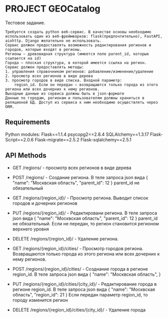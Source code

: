 # PROJECT GEOCatalog

Тестовое задание.
	
	Требуется создать python веб-сервис. В качестве основы необходимо использовать один из веб-фреймворков: flask(предпочтительно), FastAPI, aiohttp. Django желательно не использовать.
	Сервис должен предоставлять возможность редактирования регионов и городов, которые входят в регионы.
	Регионы – древовидная структура (имеется поле parent_id, которые ссылается на id)
	Города – плоская структура, в которой имеется ссылка на регион.
	Сервис должен предоставлять методы:
	1. управления справочником регионов: добавление/изменение/удаление
	2. просмотр всех регионов в виде дерева
	3. просмотр городов в виде списка. Входной параметр:
		region_id. Если он передан – возвращаются только города из этого региона или всех дочерних к нему регионов.
	Выходные данные из сервиса должны быть в json-формате
	Данные по городам, регионам и пользователям должны храниться в реляционой БД. Доступ из сервиса к ним необходимо осуществлять через ORM.

## Requirements

Python modules:
Flask==1.1.4
psycopg2==2.8.4
SQLAlchemy==1.3.17
Flask-Script==2.0.6
Flask-migrate==2.5.2
Flask-sqlalchemy==2.5.1

## API Methods

- GET /regions/ - просмотр всех регионов в виде дерева
- POST /regions/ - Создание региона. В теле запроса json вида
	{
		"name": "Москвская область",
		"parent_id": 12
	}
parent_id не обязательный

- GET /regions/{region_id}/ - Просмотр региона. Выводит список городов и дочерних регионов
- PUT /regions/{region_id}/ - Редактировани региона. В теле запроса json вида
	{
		"name": "Москвская область",
		"parent_id": 12
	}
parent_id не обязательный. Если не передан, то регион становится регионом верхнего уровня

- DELETE /regions/{region_id}/ - Удаление региона.
- GET /regions/{region_id}/cities/ - Просмотр городов региона. Возвращаются только города из этого региона или всех дочерних к нему регионов.
- POST /regions/{region_id}/cities/ - Созднание города в регионе region_id. В теле запроса json вида
	{
		"name": "Москвская область",
	}
- PUT /regions/{region_id}/cities/{city_id}/ - Редактирование города в регионе region_id. В теле запроса json вида
	{
		"name": "Москвская область",
		"region_id": 21
	}
Если передан параметр region_id, то городу изменится регион

- DELETE /regions/{region_id}/cities/{city_id}/ - Удаление города
